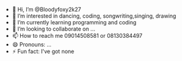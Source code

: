 - 👋 Hi, I’m @Bloodyfoxy2k27
- 👀 I’m interested in dancing, coding, songwriting,singing, drawing
- 🌱 I’m currently learning programming and coding
- 💞️ I’m looking to collaborate on ...
- 📫 How to reach me 09014508581 or 08130384497
- 😄 Pronouns: ...
- ⚡ Fun fact: I've got none

<!---
Bloodyfoxy2k27/Bloodyfoxy2k27 is a ✨ special ✨ repository because its `README.md` (this file) appears on your GitHub profile.
You can click the Preview link to take a look at your changes.
--->
